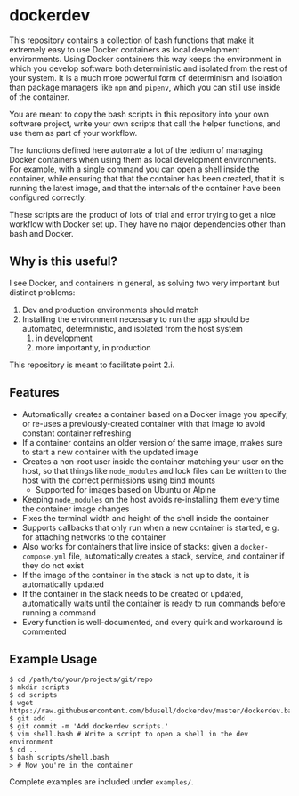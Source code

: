 dockerdev
=========

This repository contains a collection of bash functions that make it extremely
easy to use Docker containers as local development environments. Using Docker
containers this way keeps the environment in which you develop software both
deterministic and isolated from the rest of your system. It is a much more
powerful form of determinism and isolation than package managers like `npm`
and `pipenv`, which you can still use inside of the container.

You are meant to copy the bash scripts in this repository into your own
software project, write your own scripts that call the helper functions, and
use them as part of your workflow.

The functions defined here automate a lot of the tedium of managing Docker
containers when using them as local development environments. For example,
with a single command you can open a shell inside the container, while
ensuring that that the container has been created, that it is running the
latest image, and that the internals of the container have been configured
correctly.

These scripts are the product of lots of trial and error trying to get a
nice workflow with Docker set up. They have no major dependencies other than
bash and Docker.

Why is this useful?
-------------------

I see Docker, and containers in general, as solving two very important but
distinct problems:

1. Dev and production environments should match
2. Installing the environment necessary to run the app should be automated,
   deterministic, and isolated from the host system
   1. in development
   2. more importantly, in production

This repository is meant to facilitate point 2.i.

Features
--------

* Automatically creates a container based on a Docker image you specify, or
  re-uses a previously-created container with that image to avoid constant
  container refreshing
* If a container contains an older version of the same image, makes sure to
  start a new container with the updated image
* Creates a non-root user inside the container matching your user on the
  host, so that things like `node_modules` and lock files can be written to
  the host with the correct permissions using bind mounts
  * Supported for images based on Ubuntu or Alpine
* Keeping `node_modules` on the host avoids re-installing them every time the
  container image changes
* Fixes the terminal width and height of the shell inside the container
* Supports callbacks that only run when a new container is started, e.g. for
  attaching networks to the container
* Also works for containers that live inside of stacks: given a
  `docker-compose.yml` file, automatically creates a stack, service, and
  container if they do not exist
* If the image of the container in the stack is not up to date, it is
  automatically updated
* If the container in the stack needs to be created or updated, automatically
  waits until the container is ready to run commands before running a command
* Every function is well-documented, and every quirk and workaround is
  commented

Example Usage
-------------

    $ cd /path/to/your/projects/git/repo
    $ mkdir scripts
    $ cd scripts
    $ wget https://raw.githubusercontent.com/bdusell/dockerdev/master/dockerdev.bash
    $ git add .
    $ git commit -m 'Add dockerdev scripts.'
    $ vim shell.bash # Write a script to open a shell in the dev environment
    $ cd ..
    $ bash scripts/shell.bash
    > # Now you're in the container

Complete examples are included under `examples/`.
